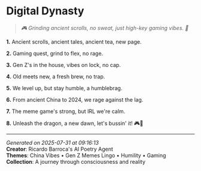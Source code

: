 # Digital Dynasty

> *🎮 Grinding ancient scrolls, no sweat, just high-key gaming vibes. 💯*

**1.** Ancient scrolls, ancient tales, ancient tea, new page.


**2.** Gaming quest, grind to flex, no rage.


**3.** Gen Z's in the house, vibes on lock, no cap.


**4.** Old meets new, a fresh brew, no trap.


**5.** We level up, but stay humble, a humblebrag.


**6.** From ancient China to 2024, we rage against the lag.


**7.** The meme game's strong, but IRL we're calm.


**8.** Unleash the dragon, a new dawn, let's bussin' it! 🎮🧧



---

*Generated on 2025-07-31 at 09:16:13*  
**Creator**: Ricardo Barroca's AI Poetry Agent  
**Themes**: China Vibes • Gen Z Memes Lingo • Humility • Gaming  
**Collection**: A journey through consciousness and reality